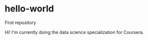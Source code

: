 # hello-world
First repository

Hi! I'm currently doing the data science specialization for Coursera.

